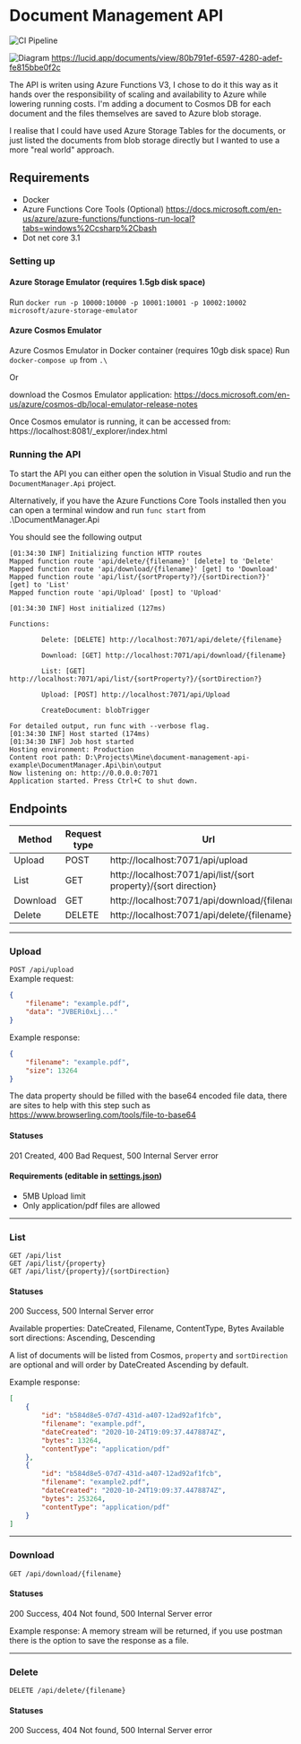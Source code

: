 # Document Management API

![CI Pipeline](https://github.com/samjones00/document-management-api-example/workflows/.NET%20Core/badge.svg)

![Diagram](https://github.com/samjones00/document-management-api-example/blob/main/Documentation/Diagram.jpeg?raw=true "Diagram")
https://lucid.app/documents/view/80b791ef-6597-4280-adef-fe815bbe0f2c

The API is writen using Azure Functions V3, I chose to do it this way as it hands over the responsibility of scaling and availability to Azure while lowering running costs. I'm adding a document to Cosmos DB for each document and the files themselves are saved to Azure blob storage.

I realise that I could have used Azure Storage Tables for the documents, or just listed the documents from blob storage directly but I wanted to use a more "real world" approach.

 ## Requirements
* Docker
* Azure Functions Core Tools (Optional) https://docs.microsoft.com/en-us/azure/azure-functions/functions-run-local?tabs=windows%2Ccsharp%2Cbash
* Dot net core 3.1

### Setting up

#### Azure Storage Emulator  (requires 1.5gb disk space)
Run ```docker run -p 10000:10000 -p 10001:10001 -p 10002:10002 microsoft/azure-storage-emulator```

#### Azure Cosmos Emulator
Azure Cosmos Emulator in Docker container (requires 10gb disk space)
Run `docker-compose up` from `.\`

Or 

download the Cosmos Emulator application:
https://docs.microsoft.com/en-us/azure/cosmos-db/local-emulator-release-notes

Once Cosmos emulator is running, it can be accessed from:
https://localhost:8081/_explorer/index.html

### Running the API
To start the API you can either open the solution in Visual Studio and run the `DocumentManager.Api` project.

Alternatively, if you have the Azure Functions Core Tools installed then you can open a terminal window and run `func start` from .\DocumentManager.Api

You should see the following output
```
[01:34:30 INF] Initializing function HTTP routes
Mapped function route 'api/delete/{filename}' [delete] to 'Delete'
Mapped function route 'api/download/{filename}' [get] to 'Download'
Mapped function route 'api/list/{sortProperty?}/{sortDirection?}' [get] to 'List'
Mapped function route 'api/Upload' [post] to 'Upload'

[01:34:30 INF] Host initialized (127ms)

Functions:

        Delete: [DELETE] http://localhost:7071/api/delete/{filename}

        Download: [GET] http://localhost:7071/api/download/{filename}

        List: [GET] http://localhost:7071/api/list/{sortProperty?}/{sortDirection?}

        Upload: [POST] http://localhost:7071/api/Upload

        CreateDocument: blobTrigger

For detailed output, run func with --verbose flag.
[01:34:30 INF] Host started (174ms)
[01:34:30 INF] Job host started
Hosting environment: Production
Content root path: D:\Projects\Mine\document-management-api-example\DocumentManager.Api\bin\output
Now listening on: http://0.0.0.0:7071
Application started. Press Ctrl+C to shut down.
```

## Endpoints

| Method | Request type | Url |
|--------|--------------|-----|
| Upload | POST | http://localhost:7071/api/upload | 
| List   | GET  | http://localhost:7071/api/list/{sort property}/{sort direction}| 
| Download   | GET  | http://localhost:7071/api/download/{filename}|
| Delete   | DELETE  | http://localhost:7071/api/delete/{filename}| 
-----------------

### Upload
`POST /api/upload` \
Example request:
```json
{
    "filename": "example.pdf",
    "data": "JVBERi0xLj..."
}
```
Example response:
```json
{
    "filename": "example.pdf",
    "size": 13264
}
```
The data property should be filled with the base64 encoded file data, there are sites to help with this step such as https://www.browserling.com/tools/file-to-base64

#### Statuses
201 Created, 400 Bad Request, 500 Internal Server error

#### Requirements (editable in [settings.json](./DocumentManager.Api/settings.json))
* 5MB Upload limit
* Only application/pdf files are allowed

-------------

### List
`GET /api/list` \
`GET /api/list/{property}` \
`GET /api/list/{property}/{sortDirection}`

#### Statuses
200 Success, 500 Internal Server error

Available properties: DateCreated, Filename, ContentType, Bytes
Available sort directions: Ascending, Descending

A list of documents will be listed from Cosmos, `property` and `sortDirection` are optional and will order by DateCreated Ascending by default.

Example response:
```json
[
    {
        "id": "b584d8e5-07d7-431d-a407-12ad92af1fcb",
        "filename": "example.pdf",
        "dateCreated": "2020-10-24T19:09:37.4478874Z",
        "bytes": 13264,
        "contentType": "application/pdf"
    },
    {
        "id": "b584d8e5-07d7-431d-a407-12ad92af1fcb",
        "filename": "example2.pdf",
        "dateCreated": "2020-10-24T19:09:37.4478874Z",
        "bytes": 253264,
        "contentType": "application/pdf"
    }
]
```
---------------

### Download
`GET /api/download/{filename}`

#### Statuses
200 Success, 404 Not found, 500 Internal Server error

Example response:
A memory stream will be returned, if you use postman there is the option to save the response as a file.

------------

### Delete
`DELETE /api/delete/{filename}`

#### Statuses
200 Success, 404 Not found, 500 Internal Server error
